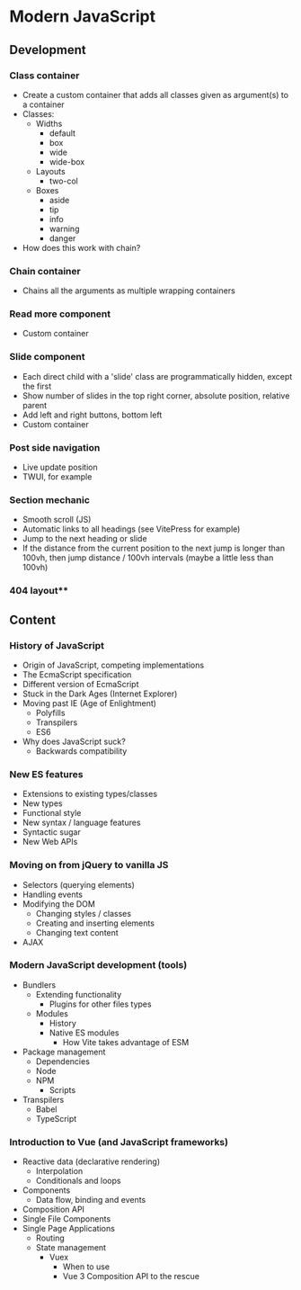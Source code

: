 # Modern JavaScript

## Development

### Class container
- Create a custom container that adds all classes given as argument(s) to a container
- Classes:
  - Widths
    - default
    - box
    - wide
    - wide-box
  - Layouts
    - two-col
  - Boxes
    - aside
    - tip
    - info
    - warning
    - danger
- How does this work with chain?

### Chain container
- Chains all the arguments as multiple wrapping containers

### Read more component
- Custom container

### Slide component
- Each direct child with a 'slide' class are programmatically hidden, except the first
- Show number of slides in the top right corner, absolute position, relative parent
- Add left and right buttons, bottom left
- Custom container

### Post side navigation
- Live update position
- TWUI, for example

### Section mechanic
- Smooth scroll (JS)
- Automatic links to all headings (see VitePress for example)
- Jump to the next heading or slide
- If the distance from the current position to the next jump is longer than 100vh, then jump distance / 100vh intervals (maybe a little less than 100vh)

### 404 layout**

## Content

### History of JavaScript
  - Origin of JavaScript, competing implementations
  - The EcmaScript specification
  - Different version of EcmaScript
  - Stuck in the Dark Ages (Internet Explorer)
  - Moving past IE (Age of Enlightment)
    - Polyfills
    - Transpilers
    - ES6
  - Why does JavaScript suck?
    - Backwards compatibility

### New ES features
  - Extensions to existing types/classes
  - New types
  - Functional style
  - New syntax / language features
  - Syntactic sugar
  - New Web APIs

### Moving on from jQuery to vanilla JS
  - Selectors (querying elements)
  - Handling events
  - Modifying the DOM
    - Changing styles / classes
    - Creating and inserting elements
    - Changing text content
  - AJAX

### Modern JavaScript development (tools)
  - Bundlers
    - Extending functionality
      - Plugins for other files types
    - Modules
      - History
      - Native ES modules
        - How Vite takes advantage of ESM
  - Package management
    - Dependencies
    - Node
    - NPM
      - Scripts
  - Transpilers
    - Babel
    - TypeScript

### Introduction to Vue (and JavaScript frameworks)
  - Reactive data (declarative rendering)
    - Interpolation
    - Conditionals and loops
  - Components
    - Data flow, binding and events
  - Composition API
  - Single File Components
  - Single Page Applications
    - Routing
    - State management
      - Vuex
        - When to use
        - Vue 3 Composition API to the rescue
